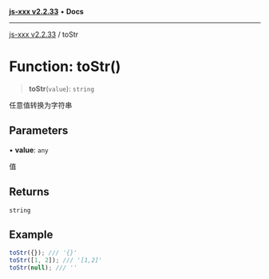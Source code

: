 [**js-xxx v2.2.33**](../README.md) • **Docs**

***

[js-xxx v2.2.33](../README.md) / toStr

# Function: toStr()

> **toStr**(`value`): `string`

任意值转换为字符串

## Parameters

• **value**: `any`

值

## Returns

`string`

## Example

```ts
toStr({}); /// '{}'
toStr([1, 2]); /// '[1,2]'
toStr(null); /// ''
```
